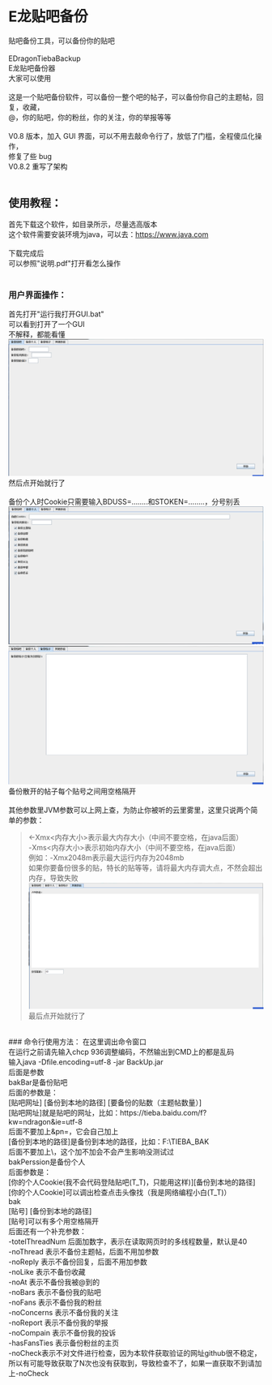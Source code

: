 # E龙贴吧备份
贴吧备份工具，可以备份你的贴吧<br>
<br>
EDragonTiebaBackup<br>
E龙贴吧备份器<br>
大家可以使用<br>
<br>
这是一个贴吧备份软件，可以备份一整个吧的帖子，可以备份你自己的主题帖，回复，收藏，<br>
@，你的贴吧，你的粉丝，你的关注，你的举报等等<br>
<br>
V0.8 版本，加入 GUI 界面，可以不用去敲命令行了，放低了门槛，全程傻瓜化操作，<br>
修复了些 bug<br>
V0.8.2 重写了架构<br>
<br>
## 使用教程：
首先下载这个软件，如目录所示，尽量选高版本<br>
这个软件需要安装环境为java，可以去：https://www.java.com<br>
<br>
下载完成后<br>
可以参照"说明.pdf"打开看怎么操作<br>
<br>
### 用户界面操作：
首先打开"运行我打开GUI.bat"<br>
可以看到打开了一个GUI<br>
不解释，都能看懂<br>
![<图片加载失败>](describeFiles/tieba1.png)<br>
然后点开始就行了<br>
<br>
备份个人时Cookie只需要输入BDUSS=……..和STOKEN=……..，分号别丢<br>
![<图片加载失败>](describeFiles/tieba2.png)<br>
![<图片加载失败>](describeFiles/tieba3.png)<br>
备份散开的帖子每个贴号之间用空格隔开<br>
<br>
其他参数里JVM参数可以上网上查，为防止你被听的云里雾里，这里只说两个简单的参数：<br>
> <-Xmx<内存大小>表示最大内存大小（中间不要空格，在java后面）<br>
> -Xms<内存大小>表示初始内存大小（中间不要空格，在java后面）<br>
> 例如：-Xmx2048m表示最大运行内存为2048mb<br>
> 如果你要备份很多的贴，特长的贴等等，请将最大内存调大点，不然会超出内存，导致失败<br>
![<图片加载失败>](describeFiles/tieba4.png)<br>
最后点开始就行了<br>
<br>
### 命令行使用方法：
在这里调出命令窗口<br>
在运行之前请先输入chcp 936调整编码，不然输出到CMD上的都是乱码<br>
输入java -Dfile.encoding=utf-8 -jar BackUp.jar<br>
后面是参数<br>
bakBar是备份贴吧<br>
后面的参数是：<br>
            [贴吧网址] [备份到本地的路径] [要备份的贴数（主题帖数量）]<br>
	    [贴吧网址]就是贴吧的网址，比如：https://tieba.baidu.com/f?kw=ndragon&ie=utf-8<br>
                 后面不要加上&pn=，它会自己加上<br>
            [备份到本地的路径]是备份到本地的路径，比如：F:\TIEBA_BAK<br>
                 后面不要加上\，这个加不加会不会产生影响没测试过<br>
       bakPerssion是备份个人<br>
            后面参数是：<br>
            [你的个人Cookie(我不会代码登陆贴吧(T_T)，只能用这样)][备份到本地的路径]<br>
                 [你的个人Cookie]可以调出检查点击头像找（我是网络编程小白(T_T)）<br>
       bak<br>
            [贴号] [备份到本地的路径]<br>
                 [贴号]可以有多个用空格隔开<br>
       后面还有一个补充参数：<br>
            -totelThreadNum 后面加数字，表示在读取网页时的多线程数量，默认是40<br>
            -noThread 表示不备份主题帖，后面不用加参数<br>
            -noReply 表示不备份回复，后面不用加参数<br>
			-noLike 表示不备份收藏<br>
			-noAt 表示不备份我被@到的<br>
			-noBars 表示不备份我的贴吧<br>
			-noFans 表示不备份我的粉丝<br>
			-noConcerns 表示不备份我的关注<br>
			-noReport 表示不备份我的举报<br>
			-noCompain 表示不备份我的投诉<br>
			-hasFansTies 表示备份粉丝的主页<br>
	-noCheck表示不对文件进行检查，因为本软件获取验证的网址github很不稳定，所以有可能导致获取了N次也没有获取到，导致检查不了，如果一直获取不到请加上-noCheck<br>
<br>
